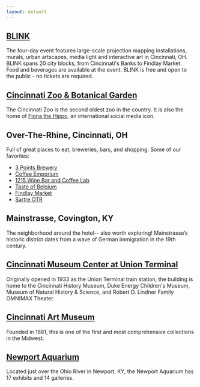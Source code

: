 ```yaml
---
layout: default
---
```

## [BLINK](https://www.blinkcincinnati.com/about/)
The four-day event features large-scale projection mapping installations, murals, urban artscapes, media light and interactive art in Cincinnati, OH. BLINK spans 20 city blocks, from Cincinnati's Banks to Findlay Market. Food and beverages are available at the event. BLINK is free and open to the public - no tickets are required.

## [Cincinnati Zoo & Botanical Garden](https://goo.gl/maps/8DibRPDXZvB2)
The Cincinnati Zoo is the second oldest zoo in the country. It is also the home of [Fiona the Hippo](https://www.instagram.com/explore/tags/teamfiona/?hl=en), an international social media icon.

## Over-The-Rhine, Cincinnati, OH
Full of great places to eat, breweries, bars, and shopping. Some of our favorites:
* [3 Points Brewery](https://goo.gl/maps/bvDkzKX2ujx)
* [Coffee Emporium](https://goo.gl/maps/Wfx4AtN2ZT72)
* [1215 Wine Bar and Coffee Lab](https://goo.gl/maps/7bq6Qj8HuRK2)
* [Taste of Belgium](https://goo.gl/maps/Sm7c3Y844Kn)
* [Findlay Market](https://goo.gl/maps/tcBZADwH5xs)
* [Sartre OTR](https://goo.gl/maps/DpBg8TX2rP42)

## Mainstrasse, Covington, KY
The neighborhood around the hotel-- also worth exploring! Mainstrasse’s historic district dates from a wave of German immigration in the 19th century.

## [Cincinnati Museum Center at Union Terminal](https://goo.gl/maps/vFCqgfzifsB2)
Originally opened in 1933 as the Union Terminal train station, the building is home to the Cincinnati History Museum, Duke Energy Children's Museum, Museum of Natural History & Science, and Robert D. Lindner Family OMNIMAX Theater.

## [Cincinnati Art Museum](https://goo.gl/maps/VyY1uoJn5nD2)
Founded in 1881, this is one of the first and most comprehensive collections in the Midwest.

## [Newport Aquarium](https://goo.gl/maps/gmE1Cgcs4iT2)
Located just over the Ohio River in Newport, KY, the Newport Aquarium has 17 exhibits and 14 galleries.
